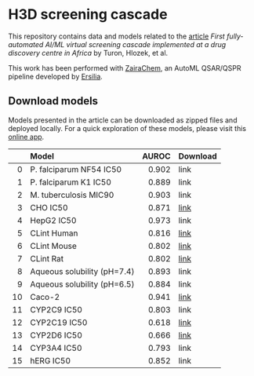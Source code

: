 # H3D screening cascade
This repository contains data and models related to the [article](https://www.biorxiv.org/content/10.1101/2022.12.13.520154v1) _First fully-automated AI/ML virtual screening cascade implemented at a drug discovery centre in Africa_ by Turon, Hlozek, et al.

This work has been performed with [ZairaChem](https://github.com/ersilia-os/zaira-chem), an AutoML QSAR/QSPR pipeline developed by [Ersilia](https://ersilia.io).

## Download models
Models presented in the article can be downloaded as zipped files and deployed locally. For a quick exploration of these models, please visit this [online app](https://h3d-screening-cascade-app-fikzu.ondigitalocean.app).

|    | Model                       |   AUROC | Download   |
|---:|:----------------------------|--------:|:-----------|
|  0 | P. falciparum NF54 IC50     |   0.902 | link       |
|  1 | P. falciparum K1 IC50       |   0.889 | link       |
|  2 | M. tuberculosis MIC90       |   0.903 | link       |
|  3 | CHO IC50                    |   0.871 | [link](https://zairachem-models.s3.eu-central-1.amazonaws.com/h3d_screening_cascade_anonymised/cho_full.zip)       |
|  4 | HepG2 IC50                  |   0.973 | link       |
|  5 | CLint Human                 |   0.816 | [link](https://zairachem-models.s3.eu-central-1.amazonaws.com/h3d_screening_cascade_anonymised/clintH_full.zip)       |
|  6 | CLint Mouse                 |   0.802 | [link](https://zairachem-models.s3.eu-central-1.amazonaws.com/h3d_screening_cascade_anonymised/clintM_full.zip)       |
|  7 | CLint Rat                   |   0.802 | [link](https://zairachem-models.s3.eu-central-1.amazonaws.com/h3d_screening_cascade_anonymised/clintR_full.zip)       |
|  8 | Aqueous solubility (pH=7.4) |   0.893 | link       |
|  9 | Aqueous solubility (pH=6.5) |   0.884 | link       |
| 10 | Caco-2                      |   0.941 | [link](https://zairachem-models.s3.eu-central-1.amazonaws.com/h3d_screening_cascade_anonymised/caco_full.zip)       |
| 11 | CYP2C9 IC50                 |   0.803 | link       |
| 12 | CYP2C19 IC50                |   0.618 | [link](https://zairachem-models.s3.eu-central-1.amazonaws.com/h3d_screening_cascade_anonymised/cyp_all_cyp2c19.zip)       |
| 13 | CYP2D6 IC50                 |   0.666 | [link](https://zairachem-models.s3.eu-central-1.amazonaws.com/h3d_screening_cascade_anonymised/cyp_all_cyp2c9.zip)       |
| 14 | CYP3A4 IC50                 |   0.793 | link       |
| 15 | hERG IC50                   |   0.852 | link       |


